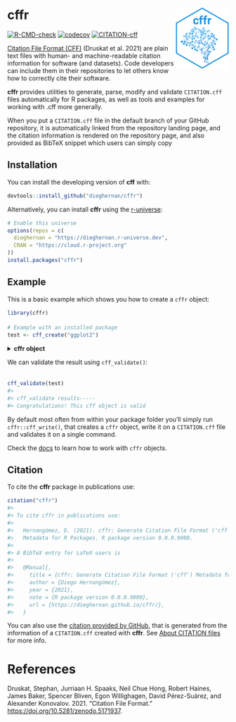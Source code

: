 
<!-- README.md is generated from README.Rmd. Please edit that file -->

# cffr <img src="man/figures/logo.png" align="right" width="120"/>

<!-- badges: start -->

[![R-CMD-check](https://github.com/dieghernan/cffr/actions/workflows/check-full.yaml/badge.svg)](https://github.com/dieghernan/cffr/actions/workflows/check-full.yaml)
[![codecov](https://codecov.io/gh/dieghernan/cffr/branch/master/graph/badge.svg)](https://codecov.io/gh/dieghernan/cffr)
[![CITATION-cff](https://github.com/dieghernan/cffr/actions/workflows/cff-validator.yml/badge.svg)](https://github.com/dieghernan/cffr/actions/workflows/cff-validator.yml)

<!-- badges: end -->

[Citation File Format (CFF)](https://citation-file-format.github.io/)
(Druskat et al. 2021) are plain text files with human- and
machine-readable citation information for software (and datasets). Code
developers can include them in their repositories to let others know how
to correctly cite their software.

**cffr** provides utilities to generate, parse, modify and validate
`CITATION.cff` files automatically for R packages, as well as tools and
examples for working with .cff more generally.

When you put a `CITATION.cff` file in the default branch of your GitHub
repository, it is automatically linked from the repository landing page,
and the citation information is rendered on the repository page, and
also provided as BibTeX snippet which users can simply copy

## Installation

You can install the developing version of **cff** with:

``` r
devtools::install_github("dieghernan/cffr")
```

Alternatively, you can install **cffr** using the
[r-universe](https://dieghernan.r-universe.dev/ui#builds):

``` r
# Enable this universe
options(repos = c(
  dieghernan = "https://dieghernan.r-universe.dev",
  CRAN = "https://cloud.r-project.org"
))
install.packages("cffr")
```

## Example

This is a basic example which shows you how to create a `cffr` object:

``` r
library(cffr)

# Example with an installed package
test <- cff_create("ggplot2")
```

<details>

<summary> <strong>cffr object</strong></summary>

    cff-version: 1.2.0
    message: If you use this software, please cite it using these metadata.
    type: software
    license: MIT
    title: 'ggplot2: Create Elegant Data Visualisations Using the Grammar of Graphics'
    version: 3.3.5
    abstract: A system for 'declaratively' creating graphics, based on "The Grammar of
      Graphics". You provide the data, tell 'ggplot2' how to map variables to aesthetics,
      what graphical primitives to use, and it takes care of the details.
    authors:
    - family-names: Wickham
      given-names: Hadley
      email: hadley@rstudio.com
      orcid: https://orcid.org/0000-0003-4757-117X
    - family-names: Chang
      given-names: Winston
      orcid: https://orcid.org/0000-0002-1576-2126
    - family-names: Henry
      given-names: Lionel
    - family-names: Pedersen
      given-names: Thomas Lin
      email: thomas.pedersen@rstudio.com
      orcid: https://orcid.org/0000-0002-5147-4711
    - family-names: Takahashi
      given-names: Kohske
    - family-names: Wilke
      given-names: Claus
      orcid: https://orcid.org/0000-0002-7470-9261
    - family-names: Woo
      given-names: Kara
      orcid: https://orcid.org/0000-0002-5125-4188
    - family-names: Yutani
      given-names: Hiroaki
      orcid: https://orcid.org/0000-0002-3385-7233
    - family-names: Dunnington
      given-names: Dewey
      orcid: https://orcid.org/0000-0002-9415-4582
    repository-code: https://github.com/tidyverse/ggplot2
    url: https://ggplot2.tidyverse.org
    date-released: '2021-06-25'
    contact:
    - family-names: Pedersen
      given-names: Thomas Lin
      email: thomas.pedersen@rstudio.com
      orcid: https://orcid.org/0000-0002-5147-4711

</details>

We can validate the result using `cff_validate()`:

``` r

cff_validate(test)
#> 
#> cff_validate results-----
#> Congratulations! This cff object is valid
```

By default most often from within your package folder you’ll simply run
`cffr::cff_write()`, that creates a `cffr` object, write it on a
`CITATION.cff` file and validates it on a single command.

Check the [docs](https://dieghernan.github.io/cffr/reference/index.html)
to learn how to work with `cffr` objects.

## Citation

To cite the **cffr** package in publications use:

``` r
citation("cffr")
#> 
#> To cite cffr in publications use:
#> 
#>   Hernangómez, D. (2021). cffr: Generate Citation File Format ('cff')
#>   Metadata for R Packages. R package version 0.0.0.9000.
#> 
#> A BibTeX entry for LaTeX users is
#> 
#>   @Manual{,
#>     title = {cffr: Generate Citation File Format ('cff') Metadata for R Packages},
#>     author = {Diego Hernangómez},
#>     year = {2021},
#>     note = {R package version 0.0.0.9000},
#>     url = {https://dieghernan.github.io/cffr/},
#>   }
```

You can also use the [citation provided by
GitHub](https://github.com/dieghernan/cffr), that is generated from the
information of a `CITATION.cff` created with **cffr**. See [About
CITATION
files](https://docs.github.com/es/github/creating-cloning-and-archiving-repositories/creating-a-repository-on-github/about-citation-files)
for more info.

# References

<div id="refs" class="references">

<div id="ref-Druskat_Citation_File_Format_2021">

Druskat, Stephan, Jurriaan H. Spaaks, Neil Chue Hong, Robert Haines,
James Baker, Spencer Bliven, Egon Willighagen, David Pérez-Suárez, and
Alexander Konovalov. 2021. “Citation File Format.”
<https://doi.org/10.5281/zenodo.5171937>.

</div>

</div>
